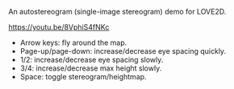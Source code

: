 An autostereogram (single-image stereogram) demo for LOVE2D.

https://youtu.be/8VphiS4fNKc

* Arrow keys: fly around the map.
* Page-up/page-down: increase/decrease eye spacing quickly.
* 1/2: increase/decrease eye spacing slowly.
* 3/4: increase/decrease max height slowly.
* Space: toggle stereogram/heightmap.
